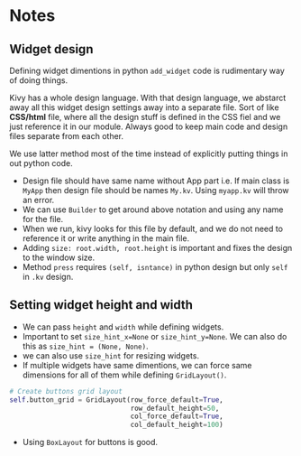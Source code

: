 # Notes

## Widget design
Defining widget dimentions in python `add_widget` code is rudimentary way of doing things.

Kivy has a whole design language. With that design language, we abstarct away all this widget design settings away into a separate file. Sort of like **CSS/html** file, where all the design stuff is defined in the CSS fiel and we just reference it in our module. Always good to keep main code and design files separate from each other.

We use latter method most of the time instead of explicitly putting things in out python code.

* Design file should have same name without App part i.e. If main class is `MyApp` then design file should be names `My.kv`. Using `myapp.kv` will throw an error.
* We can use `Builder` to get around above notation and using any name for the file.
* When we run, kivy looks for this file by default, and we do not need to reference it or write anything in the main file.
* Adding `size: root.width, root.height` is important and fixes the design to the window size.
* Method `press` requires `(self, isntance)` in python design but only `self` in `.kv` design.

## Setting widget height and width
* We can pass `height` and `width` while defining widgets. 
* Important to set `size_hint_x=None` or `size_hint_y=None`. We can also do this as `size_hint = (None, None)`.
* we can also use `size_hint` for resizing widgets.
* If multiple widgets have same dimentions, we can force same dimensions for all of them while defining `GridLayout()`.

```python
# Create buttons grid layout
self.button_grid = GridLayout(row_force_default=True,
                              row_default_height=50,
                              col_force_default=True,
                              col_default_height=100)

```

* Using `BoxLayout` for buttons is good.
